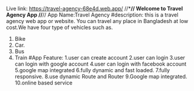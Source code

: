 Live link: https://travel-agency-68e4d.web.app/
//*********************************************//
        Welcome to Travel Agency App
//********************************************//
App Name:Travel Agency
#description:
this is a travel agency web app or website. You can travel any place in Bangladesh at low cost.We have four type of vehicles such as.
1. Bike
2. Car.
3. Bus
4. Train
#App Feature:
1.user can create account
2.user can login
3.user can login with google account
4.user can login with facebook account
5.google map integrated
6.fully dynamic and fast loaded.
7.fully responsive.
8.use dynamic Route and Router
9.Google map integrated.
10.online based service
